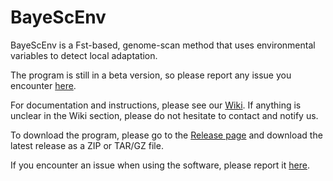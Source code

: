 BayeScEnv
=========

BayeScEnv is a Fst-based, genome-scan method that uses environmental variables to detect local adaptation.

The program is still in a beta version, so please report any issue you encounter [here](https://github.com/devillemereuil/bayescenv/issues).

For documentation and instructions, please see our [Wiki](https://github.com/devillemereuil/bayescenv/wiki). If anything is unclear in the Wiki section, please do not hesitate to contact and notify us.

To download the program, please go to the [Release page](https://github.com/devillemereuil/bayescenv/releases) and download the latest release as a ZIP or TAR/GZ file.

If you encounter an issue when using the software, please report it [here](https://github.com/devillemereuil/bayescenv/issues).
